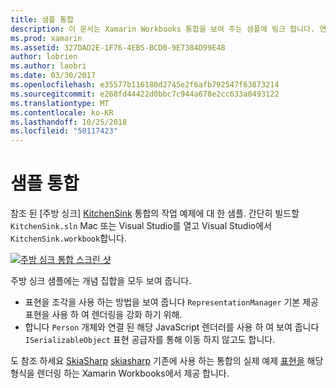 ```yaml
---
title: 샘플 통합
description: 이 문서는 Xamarin Workbooks 통합을 보여 주는 샘플에 링크 합니다. 연결 된 샘플 표현 렌더링 하 고 SkiaSharp를 사용 하 여 작동합니다.
ms.prod: xamarin
ms.assetid: 327DAD2E-1F76-4EB5-BCD0-9E7384D99E48
author: lobrien
ms.author: laobri
ms.date: 03/30/2017
ms.openlocfilehash: e35577b116180d2745e2f6afb792547f63873214
ms.sourcegitcommit: e268fd44422d0bbc7c944a678e2cc633a0493122
ms.translationtype: MT
ms.contentlocale: ko-KR
ms.lasthandoff: 10/25/2018
ms.locfileid: "50117423"
---
```

# <a name="sample-integrations"></a>샘플 통합

참조 된 [주방 싱크] [ KitchenSink] 통합의 작업 예제에 대 한 샘플. 간단히 빌드할 `KitchenSink.sln` Mac 또는 Visual Studio를 열고 Visual Studio에서 `KitchenSink.workbook`합니다.

[![주방 싱크 통합 스크린 샷](samples-images/kitchensinkintegrationscreenshot.png)](samples-images/kitchensinkintegrationscreenshot.png#lightbox)

주방 싱크 샘플에는 개념 집합을 모두 보여 줍니다.

* 표현을 조각을 사용 하는 방법을 보여 줍니다 `RepresentationManager` 기본 제공 표현을 사용 하 여 렌더링을 강화 하기 위해.
* 합니다 `Person` 개체와 연결 된 해당 JavaScript 렌더러를 사용 하 여 보여 줍니다 `ISerializableObject` 표현 공급자를 통해 이동 하지 않고도 합니다.

도 참조 하세요 [SkiaSharp] [ skiasharp] 기존에 사용 하는 통합의 실제 예제 [표현을](~/tools/workbooks/sdk/representations.md) 해당 형식을 렌더링 하는 Xamarin Workbooks에서 제공 합니다.

[KitchenSink]: https://github.com/xamarin/Workbooks/tree/master/SDK/Samples/KitchenSink
[skiasharp]: https://github.com/mono/SkiaSharp/tree/master/source/SkiaSharp.Workbooks

